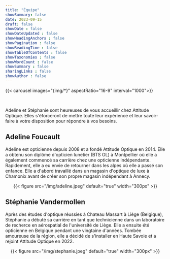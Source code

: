 ```yaml
---
title: "Équipe"
showSummary: false
date: 2023-09-15
draft: false
showDate : false
showDateUpdated : false
showHeadingAnchors : false
showPagination : false
showReadingTime : false
showTableOfContents : false
showTaxonomies : false 
showWordCount : false
showSummary : false
sharingLinks : false
showAuthor : false
---
```



{{< carousel images="{img/*}" aspectRatio="16-9" interval="1000">}}


&nbsp;

Adeline et Stéphanie sont heureuses de vous accueillir chez Attitude Optique.
Elles s'éforceront de mettre toute leur expérience et leur savoir-faire à votre disposition pour répondre à vos besoins.


## Adeline Foucault

Adeline est opticienne depuis 2008 et a fondé Attitude Optique en 2014.
Elle a obtenu son diplôme d'opticien lunetier (BTS OL) à Montpellier où elle a également commencé sa carrière chez une opticienne indépendante.
Rapidement, elle a eu envie de retourner dans les alpes où elle a passé son enfance.
Elle a d'abord travaillé dans un magasin d'optique de luxe à Chamonix avant de créer son propre magasin indépendant à Annecy.

<center>
{{< figure
    src="/img/adeline.jpeg"
    default="true"
    width="300px"
>}}
</center>



## Stéphanie Vandermollen

Après des études d'optique réussies à Chateau Massart à Liège (Belgique), Stéphanie a débuté sa carrière en tant que technicienne dans un laboratoire de recherce en aérospatial de l'université de Liège.
Elle a ensuite été opticienne en Belgique pendant une vingtaine d'années.
Tombée amoureuse de la région, elle a décidé de s'installer en Haute Savoie et a rejoint Attitude Optique en 2022.

<center>
{{< figure
    src="/img/stephanie.jpeg"
    default="true"
    width="300px"
>}}
</center>



